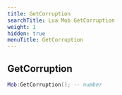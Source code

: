 ```yaml
---
title: GetCorruption
searchTitle: Lua Mob GetCorruption
weight: 1
hidden: true
menuTitle: GetCorruption
---
```

## GetCorruption
```lua
Mob:GetCorruption(); -- number
```